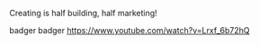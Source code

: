 
Creating is half building, half marketing!


badger badger https://www.youtube.com/watch?v=Lrxf_6b72hQ
